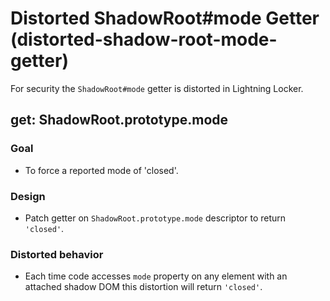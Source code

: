 # Distorted ShadowRoot#mode Getter (distorted-shadow-root-mode-getter)

For security the `ShadowRoot#mode` getter is distorted in Lightning Locker.

<!-- START generated embed: @locker/distortion/src/ShadowRoot/docs/mode-getter.md -->
## get: ShadowRoot.prototype.mode

### Goal

 - To force a reported mode of 'closed'.

### Design

- Patch getter on `ShadowRoot.prototype.mode` descriptor to return `'closed'`.

### Distorted behavior

- Each time code accesses `mode` property on any element with an attached shadow
  DOM this distortion will return `'closed'`.
<!-- END generated embed, please keep comment -->
